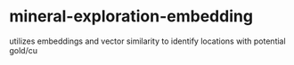 # mineral-exploration-embedding
utilizes embeddings and vector similarity to identify locations with potential gold/cu
